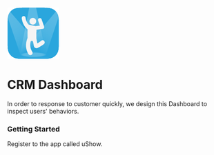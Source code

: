 ![](https://raw.githubusercontent.com/tested01/materialFiles/master/00_App%E6%9B%B4%E6%96%B0/applogo_ushow120x120.png)


# CRM Dashboard

In order to response to customer quickly, we design this Dashboard to
inspect users' behaviors.

### Getting Started

Register to the app called uShow.
